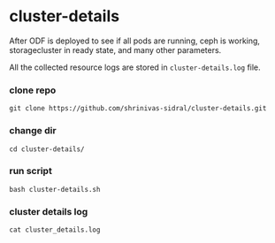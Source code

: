 # cluster-details

After ODF is deployed to see if all pods are running, ceph is working, storagecluster in ready state, and many other parameters.

All the collected resource logs are stored in `cluster-details.log` file.


### clone repo
```
git clone https://github.com/shrinivas-sidral/cluster-details.git
```
### change dir
```
cd cluster-details/
```
### run script
```
bash cluster-details.sh
```
### cluster details log
```
cat cluster_details.log
```
